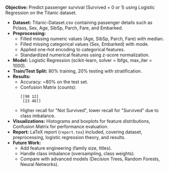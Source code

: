 **Objective:** Predict passenger survival (Survived = 0 or 1) using Logistic Regression on the Titanic dataset.  
- **Dataset:** Titanic-Dataset.csv containing passenger details such as Pclass, Sex, Age, SibSp, Parch, Fare, and Embarked.  
- **Preprocessing:**
  - Filled missing numeric values (Age, SibSp, Parch, Fare) with median.  
  - Filled missing categorical values (Sex, Embarked) with mode.  
  - Applied one-hot encoding to categorical features.  
  - Standardized numerical features using z-score normalization.  
- **Model:** Logistic Regression (scikit-learn, solver = lbfgs, max_iter = 1000).  
- **Train/Test Split:** 80% training, 20% testing with stratification.  
- **Results:**
  - Accuracy: ~80% on the test set.  
  - Confusion Matrix (counts):  
    ```
    [[98 12]
     [23 46]]
    ```
  - Higher recall for "Not Survived", lower recall for "Survived" due to class imbalance.  
- **Visualizations:** Histograms and boxplots for feature distributions, Confusion Matrix for performance evaluation.  
- **Report:** LaTeX report (`report.tex`) included, covering dataset, preprocessing, logistic regression theory, and results.  
- **Future Work:**
  - Add feature engineering (family size, titles).  
  - Handle class imbalance (oversampling, class weights).  
  - Compare with advanced models (Decision Trees, Random Forests, Neural Networks).  
